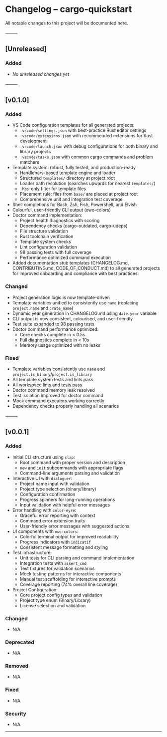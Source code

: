 # Changelog – cargo-quickstart

All notable changes to this project will be documented here.

⸻

## [Unreleased]

### Added

- *No unreleased changes yet*

⸻

## [v0.1.0]

### Added
-   VS Code configuration templates for all generated projects:
    -   `.vscode/settings.json` with best-practice Rust editor settings
    -   `.vscode/extensions.json` with recommended extensions for Rust development
    -   `.vscode/launch.json` with debug configurations for both binary and library projects
    -   `.vscode/tasks.json` with common cargo commands and problem matchers
-   Template system: robust, fully tested, and production-ready
    -   Handlebars-based template engine and loader
    -   Structured `templates/` directory at project root
    -   Loader path resolution (searches upwards for nearest `templates/`)
    -   `.hbs`-only filter for template files
    -   Placement rule: files from `base/` are placed at project root
    -   Comprehensive unit and integration test coverage
-   Shell completions for Bash, Zsh, Fish, Powershell, and Elvish
-   Colourful, user-friendly CLI output (owo-colors)
-   Doctor command implementation:
    -   Project health diagnostics with scoring
    -   Dependency checks (cargo-outdated, cargo-udeps)
    -   File structure validation
    -   Rust toolchain verification
    -   Template system checks
    -   Lint configuration validation
    -   98 passing tests with full coverage
    -   Performance optimized command execution
-   Added documentation stub templates (CHANGELOG.md, CONTRIBUTING.md, CODE_OF_CONDUCT.md) to all generated projects for improved onboarding and compliance with best practices.

### Changed
-   Project generation logic is now template-driven
-   Template variables unified to consistently use `name` (replacing `project.name` and `crate_name`)
-   Dynamic year generation in CHANGELOG.md using `date.year` variable
-   CLI output is now consistent, colourised, and user-friendly
-   Test suite expanded to 98 passing tests
-   Doctor command performance optimized:
    -   Core checks complete in < 0.5s
    -   Full diagnostics complete in < 10s
    -   Memory usage optimized with no leaks

### Fixed
-   Template variables consistently use `name` and `project.is_binary`/`project.is_library`
-   All template system tests and lints pass
-   All workspace lints and tests pass
-   Doctor command memory leak resolved
-   Test isolation improved for doctor command
-   Mock command executors working correctly
-   Dependency checks properly handling all scenarios

⸻

## [v0.0.1]

### Added

-   Initial CLI structure using `clap`:
    -   Root command with proper version and description
    -   `new` and `init` subcommands with appropriate flags
    -   Command-line arguments parsing and validation
-   Interactive UI with `dialoguer`:
    -   Project name input with validation
    -   Project type selection (binary/library)
    -   Configuration confirmation
    -   Progress spinners for long-running operations
    -   Input validation with helpful error messages
-   Error handling with `color-eyre`:
    -   Graceful error reporting with context
    -   Command error extension traits
    -   User-friendly error messages with suggested actions
-   UI components with `owo-colors`:
    -   Colorful terminal output for improved readability
    -   Progress indicators with `indicatif`
    -   Consistent message formatting and styling
-   Test infrastructure:
    -   Unit tests for CLI parsing and command implementation
    -   Integration tests with `assert_cmd`
    -   Test fixtures for validation scenarios
    -   Mock testing patterns for interactive components
    -   Manual test scaffolding for interactive prompts
    -   Coverage reporting (74% overall line coverage)
-   Project Configuration:
    -   Core project config types and validation
    -   Project type enum (Binary/Library)
    -   License selection and validation

### Changed

-   N/A

### Deprecated

-   N/A

### Removed

-   N/A

### Fixed

-   N/A

### Security

-   N/A

---
